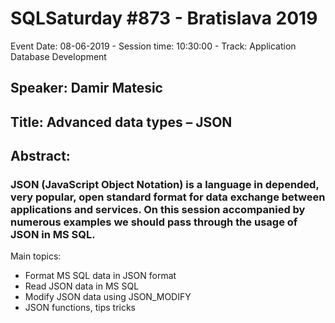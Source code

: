 # SQLSaturday #873 - Bratislava 2019
Event Date: 08-06-2019 - Session time: 10:30:00 - Track: Application  Database Development
## Speaker: Damir Matesic
## Title: Advanced data types – JSON
## Abstract:
### JSON (JavaScript Object Notation) is a language in depended, very popular, open standard format for data exchange between applications and services. On this session accompanied by numerous examples we should pass through the usage of JSON in MS SQL. 
Main topics:
-	Format MS SQL data in JSON format
-	Read JSON data in MS SQL
-	Modify JSON data using JSON_MODIFY
-	JSON functions, tips  tricks
